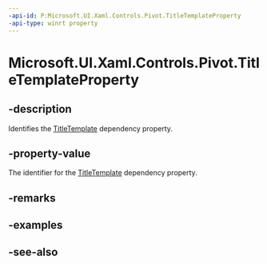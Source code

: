 ```yaml
---
-api-id: P:Microsoft.UI.Xaml.Controls.Pivot.TitleTemplateProperty
-api-type: winrt property
---
```


<!-- Property syntax
public Windows.UI.Xaml.DependencyProperty TitleTemplateProperty { get; }
-->

# Microsoft.UI.Xaml.Controls.Pivot.TitleTemplateProperty

## -description
Identifies the [TitleTemplate](pivot_titletemplate.md) dependency property.

## -property-value
The identifier for the [TitleTemplate](pivot_titletemplate.md) dependency property.

## -remarks

## -examples

## -see-also
